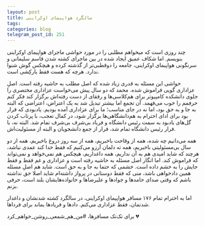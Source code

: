 ```yaml
---
layout: post
title: سالگرد هواپیمای اوکراینی
tags: 
categories: blog
telegram_post_id: 251
---
```

چند روزی است که میخواهم مطلبی را در مورد حواشی ماجرای هواپیمای اوکراینی بنویسم. اما شکاف عمیق ایجاد شده در بین ماجرای کشته شدن قاسم سلیمانی و سرنگونی هواپیمای اوکراینی، جامعه را دوقطبی‌تر از گذشته کرده و هیچکس گوش شنوا ندارد. هرچه که هست فقط یارکِشی است.

حواشی این مسئله به قدری زیاد شده که اصل مطلب به حاشیه رفته‌ است. اصلِ عزاداری گویی فراموش شده. محمد که دو سال پیش می‌خواست عزاداری مختصری را جلوی دانشکده کامپیوتر برای هم‌کلاسی‌ها و رفقای از دست رفته‌اش برگزار کند فکر کنم حرفمم را خوب می‌فهمد. آن تجمع اما بیشتر تبدیل شد به یک اعتراض، اعتراضی که البته به جا و به حق بود، اما نه در جای مناسب؛ ما برای عزاداری آمده بودیم. یادبودی که قرار بود برای ادای احترام به هم‌دانشگاهی‌ها برگزار شود، در کمال تعجب، با پرتاب کردن گل‌های یادبود به سمت رئیس دانشگاه و فریاد بی‌شرف بی‌شرف تمام شد. البته نه، با فرار رئیس دانشگاه تمام شد، فرار از جمع دانشجویان و البته از مسئولیت‌اش.

همه می‌دانیم چه شده، همه از وقاحت باخبریم، همه از سه روز دروغ باخبریم، همه از دو سال بی‌مسئولیتی باخبریم، همه ته دلمان آرزو می‌کنیم که فقط خدا کند عمدی نباشد، هرچند که شاید امیدی هم به آن نداریم، همه داغداریم، هیچکس هم نمی‌خواهد و نمی‌تواند که فراموش کند.
اما انگار اصل مسئله به حاشیه رفته است و عزاداری و غم فقط و فقط جایش را به خشم داده است. خشمی که حتما به جا و به حق است. شاید هم اصلِ مسئله همین دادخواهی باشد، منی که فقط دوستانی در پرواز داشته‌ام شاید اصلا حق نداشته باشم که وقتی صدای حامدها و جوادها و علیرضاها و خانواده‌هایشان بلند است، حرفی بزنم. 

اما به احترام تمام ۱۷۶ مسافر هواپیمای اوکراینی، در سالگرد کشته شدنشان و داغدار شدنمان، فقط عزاداری می‌کنم. دادها و فریادها بماند برای فرداها.  

برای تک‌تک مسافرها، #من_هم_شمعی_روشن_خواهم_کرد 💔
